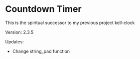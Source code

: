 # Countdown Timer

This is the spiritual successor to my previous project kell-clock

Version: 2.3.5

Updates:

-   Change string_pad function
